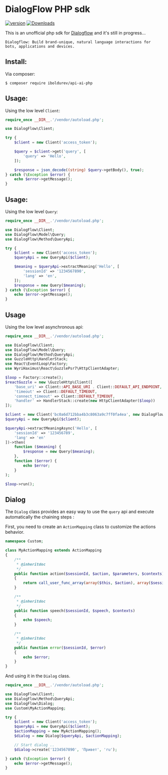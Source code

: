 DialogFlow PHP sdk
==============

[![version][packagist-version]][packagist-url]
[![Downloads][packagist-downloads]][packagist-url]

[packagist-url]: https://packagist.org/packages/iboldurev/dialogflow
[packagist-version]: https://img.shields.io/packagist/v/iboldurev/dialogflow.svg?style=flat
[packagist-downloads]: https://img.shields.io/packagist/dm/iboldurev/dialogflow.svg?style=flat

This is an unofficial php sdk for [Dialogflow][1] and it's still in progress...

```
Dialogflow: Build brand-unique, natural language interactions for bots, applications and devices.
```

## Install:

Via composer:

```
$ composer require iboldurev/api-ai-php
```

## Usage:

Using the low level `Client`:

```php
require_once __DIR__.'/vendor/autoload.php';

use DialogFlow\Client;

try {
    $client = new Client('access_token');

    $query = $client->get('query', [
        'query' => 'Hello',
    ]);

    $response = json_decode((string) $query->getBody(), true);
} catch (\Exception $error) {
    echo $error->getMessage();
}
```

## Usage:

Using the low level `Query`:

```php
require_once __DIR__.'/vendor/autoload.php';

use DialogFlow\Client;
use DialogFlow\Model\Query;
use DialogFlow\Method\QueryApi;

try {
    $client = new Client('access_token');
    $queryApi = new QueryApi($client);

    $meaning = $queryApi->extractMeaning('Hello', [
        'sessionId' => '1234567890',
        'lang' => 'en',
    ]);
    $response = new Query($meaning);
} catch (\Exception $error) {
    echo $error->getMessage();
}
```

## Usage

Using the low level asynchronous api:

```php
require_once __DIR__.'/vendor/autoload.php';

use DialogFlow\Client;
use DialogFlow\Model\Query;
use DialogFlow\Method\QueryApi;
use GuzzleHttp\HandlerStack;
use React\EventLoop\Factory;
use WyriHaximus\React\GuzzlePsr7\HttpClientAdapter;

$loop = Factory::create();
$reactGuzzle = new \GuzzleHttp\Client([
    'base_uri' => Client::API_BASE_URI . Client::DEFAULT_API_ENDPOINT,
    'timeout' => Client::DEFAULT_TIMEOUT,
    'connect_timeout' => Client::DEFAULT_TIMEOUT,
    'handler' => HandlerStack::create(new HttpClientAdapter($loop))
]);

$client = new Client('bc0a6d712bba4b3c8063a9c7ff0fa4ea', new DialogFlow\HttpClient\GuzzleHttpClient($reactGuzzle));
$queryApi = new QueryApi($client);

$queryApi->extractMeaningAsync('Hello', [
    'sessionId' => '123456789',
    'lang' => 'en'
])->then(
    function ($meaning) {
        $response = new Query($meaning);
    },
    function ($error) {
        echo $error;
    }
);

$loop->run();
```

## Dialog

The `Dialog` class provides an easy way to use the `query` api and execute automatically the chaining steps :

First, you need to create an `ActionMapping` class to customize the actions behavior.

```php
namespace Custom;

class MyActionMapping extends ActionMapping
{
    /**
     * @inheritdoc
     */
    public function action($sessionId, $action, $parameters, $contexts)
    {
        return call_user_func_array(array($this, $action), array($sessionId, $parameters, $contexts));
    }

    /**
     * @inheritdoc
     */
    public function speech($sessionId, $speech, $contexts)
    {
        echo $speech;
    }

    /**
     * @inheritdoc
     */
    public function error($sessionId, $error)
    {
        echo $error;
    }
}

```

And using it in the `Dialog` class.

```php
require_once __DIR__.'/vendor/autoload.php';

use DialogFlow\Client;
use DialogFlow\Method\QueryApi;
use DialogFlow\Dialog;
use Custom\MyActionMapping;

try {
    $client = new Client('access_token');
    $queryApi = new QueryApi($client);
    $actionMapping = new MyActionMapping();
    $dialog = new Dialog($queryApi, $actionMapping);

    // Start dialog ..
    $dialog->create('1234567890', 'Привет', 'ru');

} catch (\Exception $error) {
    echo $error->getMessage();
}

```

[1]: https://dialogflow.com
